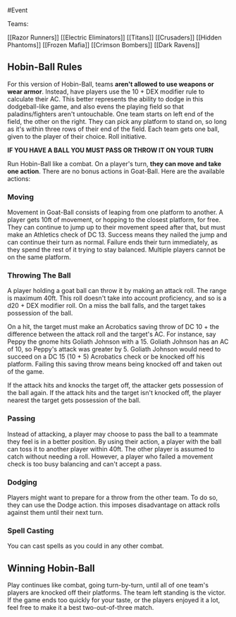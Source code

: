 #Event



Teams:

[[Razor Runners]]
[[Electric Eliminators]]
[[Titans]]
[[Crusaders]]
[[Hidden Phantoms]]
[[Frozen Mafia]]
[[Crimson Bombers]]
[[Dark Ravens]]



## Hobin-Ball Rules

For this version of Hobin-Ball, teams **aren't allowed to use weapons or wear armor**. Instead, have players use the 10 + DEX modifier rule to calculate their AC. This better represents the ability to dodge in this dodgeball-like game, and also evens the playing field so that paladins/fighters aren't untouchable. One team starts on left end of the field, the other on the right. They can pick any platform to stand on, so long as it's within three rows of their end of the field. Each team gets one ball, given to the player of their choice. Roll initiative.

**IF YOU HAVE A BALL YOU MUST PASS OR THROW IT ON YOUR TURN**

Run Hobin-Ball like a combat. On a player's turn, **they can move and take one action**. There are no bonus actions in Goat-Ball. Here are the available actions:


### Moving

Movement in Goat-Ball consists of leaping from one platform to another. A player gets 10ft of movement, or hopping to the closest platform, for free. They can continue to jump up to their movement speed after that, but must make an Athletics check of DC 13. Success means they nailed the jump and can continue their turn as normal. Failure ends their turn immediately, as they spend the rest of it trying to stay balanced. Multiple players cannot be on the same platform.

### Throwing The Ball

A player holding a goat ball can throw it by making an attack roll. The range is maximum 40ft. This roll doesn't take into account proficiency, and so is a d20 + DEX modifier roll. On a miss the ball falls, and the target takes possession of the ball.

On a hit, the target must make an Acrobatics saving throw of DC 10 + the difference between the attack roll and the target's AC. For instance, say Peppy the gnome hits Goliath Johnson with a 15. Goliath Johnson has an AC of 10, so Peppy's attack was greater by 5. Goliath Johnson would need to succeed on a DC 15 (10 + 5) Acrobatics check or be knocked off his platform. Failing this saving throw means being knocked off and taken out of the game.

If the attack hits and knocks the target off, the attacker gets possession of the ball again. If the attack hits and the target isn't knocked off, the player nearest the target gets possession of the ball.


### Passing

Instead of attacking, a player may choose to pass the ball to a teammate they feel is in a better position. By using their action, a player with the ball can toss it to another player within 40ft. The other player is assumed to catch without needing a roll. However, a player who failed a movement check is too busy balancing and can't accept a pass.


### Dodging

Players might want to prepare for a throw from the other team. To do so, they can use the Dodge action. this imposes disadvantage on attack rolls against them until their next turn.

### Spell Casting

You can cast spells as you could in any other combat.


## Winning Hobin-Ball

Play continues like combat, going turn-by-turn, until all of one team's players are knocked off their platforms. The team left standing is the victor. If the game ends too quickly for your taste, or the players enjoyed it a lot, feel free to make it a best two-out-of-three match.
